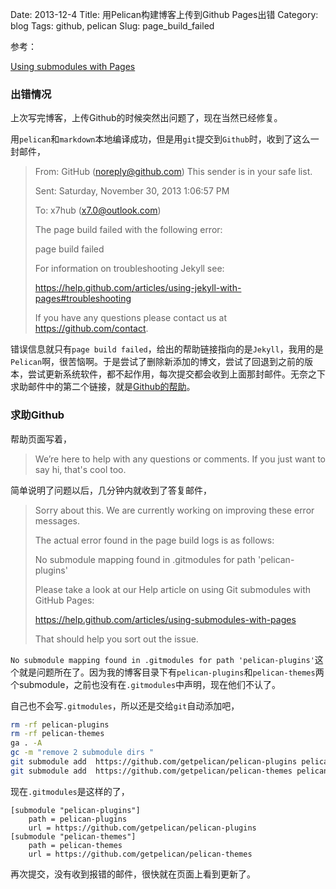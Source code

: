 Date: 2013-12-4
Title: 用Pelican构建博客上传到Github Pages出错
Category: blog
Tags: github, pelican
Slug: page_build_failed

参考：

[Using submodules with Pages](https://help.github.com/articles/using-submodules-with-pages)

### 出错情况

上次写完博客，上传Github的时候突然出问题了，现在当然已经修复。

用`pelican`和`markdown`本地编译成功，但是用`git`提交到`Github`时，收到了这么一封邮件，

>From:	GitHub (noreply@github.com) This sender is in your safe list.
>
>Sent:	Saturday, November 30, 2013 1:06:57 PM
>
>To:	x7hub (x7.0@outlook.com)
>
>The page build failed with the following error:
>
>page build failed
>
>For information on troubleshooting Jekyll see:
>
>https://help.github.com/articles/using-jekyll-with-pages#troubleshooting
>
>If you have any questions please contact us at https://github.com/contact.

错误信息就只有`page build failed`，给出的帮助链接指向的是`Jekyll`，我用的是`Pelican`啊，很苦恼啊。于是尝试了删除新添加的博文，尝试了回退到之前的版本，尝试更新系统软件，都不起作用，每次提交都会收到上面那封邮件。无奈之下求助邮件中的第二个链接，就是[Github的帮助](https://github.com/contact)。

### 求助Github

帮助页面写着，

>We’re here to help with any questions or comments. If you just want to say hi, that's cool too.

简单说明了问题以后，几分钟内就收到了答复邮件，

>Sorry about this. We are currently working on improving these error messages.
>
>The actual error found in the page build logs is as follows:
>
>No submodule mapping found in .gitmodules for path 'pelican-plugins'
>
>Please take a look at our Help article on using Git submodules with GitHub Pages:
>
>https://help.github.com/articles/using-submodules-with-pages
>
>That should help you sort out the issue.

`No submodule mapping found in .gitmodules for path 'pelican-plugins'`这个就是问题所在了。因为我的博客目录下有`pelican-plugins`和`pelican-themes`两个submodule，之前也没有在`.gitmodules`中声明，现在他们不认了。

自己也不会写`.gitmodules`，所以还是交给`git`自动添加吧，

```sh
rm -rf pelican-plugins
rm -rf pelican-themes
ga . -A
gc -m "remove 2 submodule dirs "
git submodule add  https://github.com/getpelican/pelican-plugins pelican-plugins
git submodule add  https://github.com/getpelican/pelican-themes pelican-themes
```

现在`.gitmodules`是这样的了，

```
[submodule "pelican-plugins"]
	path = pelican-plugins
	url = https://github.com/getpelican/pelican-plugins
[submodule "pelican-themes"]
	path = pelican-themes
	url = https://github.com/getpelican/pelican-themes
```

再次提交，没有收到报错的邮件，很快就在页面上看到更新了。












